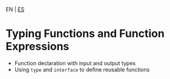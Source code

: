 <!-- MULTILANGUAJE MENU START -->
EN | [ES](https://lckpig.gitbook.io/es-practical-dev-handbook/typescript/type-inference-annotations/function-typing)
<!-- MULTILANGUAJE MENU END -->

# Typing Functions and Function Expressions
 
- Function declaration with input and output types
- Using `type` and `interface` to define reusable functions 